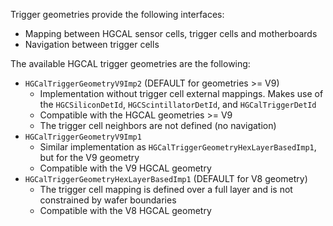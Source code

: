 Trigger geometries provide the following interfaces:
* Mapping between HGCAL sensor cells, trigger cells and motherboards
* Navigation between trigger cells

The available HGCAL trigger geometries are the following:
* `HGCalTriggerGeometryV9Imp2` (DEFAULT for geometries >= V9)
  - Implementation without trigger cell external mappings. Makes use of the `HGCSiliconDetId`, `HGCScintillatorDetId`, and `HGCalTriggerDetId`
  - Compatible with the HGCAL geometries >= V9
  - The trigger cell neighbors are not defined (no navigation)
* `HGCalTriggerGeometryV9Imp1` 
  - Similar implementation as `HGCalTriggerGeometryHexLayerBasedImp1`, but for the V9 geometry
  - Compatible with the V9 HGCAL geometry
* `HGCalTriggerGeometryHexLayerBasedImp1` (DEFAULT for V8 geometry)
  - The trigger cell mapping is defined over a full layer and is not constrained by wafer boundaries
  - Compatible with the V8 HGCAL geometry
